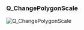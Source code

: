 ### Q_ChangePolygonScale





![Q_ChangePolygonScale](https://user-images.githubusercontent.com/116869307/214147096-01ad8095-df5d-4cab-82ee-7f97a5758ea0.png)

































